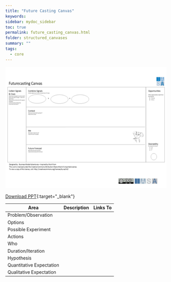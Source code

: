 ```yaml
---
title: "Future Casting Canvas"
keywords: 
sidebar: mydoc_sidebar
toc: true
permalink: future_casting_canvas.html
folder: structured_canvases
summary: ""
tags: 
  - core
---
```




![image001](media/future_casting_canvas.svg)

[Download PPT](media/ppt/future_casting_canvas.ppt){:target="_blank"}

| Area                     | Description | Links To |
| ------------------------ | ----------- | -------- |
| Problem/Observation      |             |          |
| Options                  |             |          |
| Possible Experiment      |             |          |
| Actions                  |             |          |
| Who                      |             |          |
| Duration/Iteration       |             |          |
| Hypothesis               |             |          |
| Quantitative Expectation |             |          |
| Qualitative Expectation  |             |          |